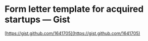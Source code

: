 <!--
id: 16142309120
link: http://tumblr.atmos.org/post/16142309120/form-letter-template-for-acquired-startups-gist
slug: form-letter-template-for-acquired-startups-gist
date: Thu Jan 19 2012 16:26:51 GMT-0800 (PST)
publish: 2012-01-019
tags: 
title: Form letter template for acquired startups — Gist
-->


Form letter template for acquired startups — Gist
=================================================

[https://gist.github.com/1641705](https://gist.github.com/1641705)

